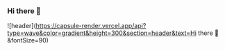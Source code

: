 ### Hi there 👋

![header](https://capsule-render.vercel.app/api?type=wave&color=gradient&height=300&section=header&text=Hi there 👋&fontSize=90)

